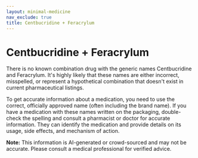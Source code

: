 ```yaml
---
layout: minimal-medicine
nav_exclude: true
title: Centbucridine + Feracrylum
---
```


# Centbucridine + Feracrylum

There is no known combination drug with the generic names Centbucridine and Feracrylum.  It's highly likely that these names are either incorrect, misspelled, or represent a hypothetical combination that doesn't exist in current pharmaceutical listings.

To get accurate information about a medication, you need to use the correct, officially approved name (often including the brand name).  If you have a medication with these names written on the packaging, double-check the spelling and consult a pharmacist or doctor for accurate information.  They can identify the medication and provide details on its usage, side effects, and mechanism of action.


**Note:** This information is AI-generated or crowd-sourced and may not be accurate. Please consult a medical professional for verified advice.